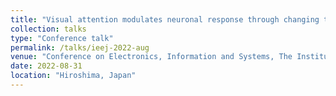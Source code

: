 ```yaml
---
title: "Visual attention modulates neuronal response through changing the pathway current among neuronal populations: a computational study using multicolumnar model"
collection: talks
type: "Conference talk"
permalink: /talks/ieej-2022-aug
venue: "Conference on Electronics, Information and Systems, The Institute of Energy Economics, Japan (IEEJ)"
date: 2022-08-31
location: "Hiroshima, Japan"
---
```

